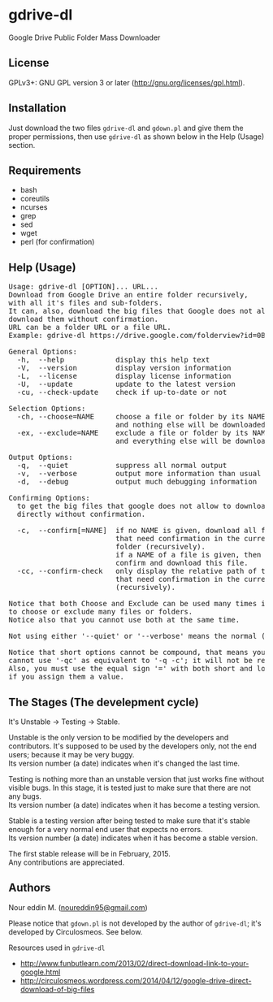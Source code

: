 gdrive-dl
=========
Google Drive Public Folder Mass Downloader


License
-------
GPLv3+: GNU GPL version 3 or later (http://gnu.org/licenses/gpl.html).

Installation
------------
Just download the two files `gdrive-dl` and `gdown.pl` and give them the proper permissions, then use `gdrive-dl` as shown below in the Help (Usage) section.


Requirements
------------
* bash
* coreutils
* ncurses
* grep
* sed
* wget
* perl (for confirmation)


Help (Usage)
----
<pre>Usage: gdrive-dl [OPTION]... URL...
Download from Google Drive an entire folder recursively,
with all it's files and sub-folders.
It can, also, download the big files that Google does not allow
download them without confirmation.
URL can be a folder URL or a file URL.
Example: gdrive-dl https://drive.google.com/folderview?id=0BXXXXXXXXXXX

General Options:
  -h,  --help            display this help text
  -V,  --version         display version information
  -L,  --license         display license information
  -U,  --update          update to the latest version
  -cu, --check-update    check if up-to-date or not

Selection Options:
  -ch, --choose=NAME     choose a file or folder by its NAME,
                         and nothing else will be downloaded
  -ex, --exclude=NAME    exclude a file or folder by its NAME,
                         and everything else will be downloaded

Output Options:
  -q,  --quiet           suppress all normal output
  -v,  --verbose         output more information than usual
  -d,  --debug           output much debugging information

Confirming Options:
  to get the big files that google does not allow to download them
  directly without confirmation.

  -c,  --confirm[=NAME]  if no NAME is given, download all files
                         that need confirmation in the current
                         folder (recursively).
                         if a NAME of a file is given, then
                         confirm and download this file.
  -cc, --confirm-check   only display the relative path of the files
                         that need confirmation in the current folder
                         (recursively).

Notice that both Choose and Exclude can be used many times in the same time
to choose or exclude many files or folders.
Notice also that you cannot use both at the same time.

Not using either '--quiet' or '--verbose' means the normal (default) mode.

Notice that short options cannot be compound, that means you
cannot use '-qc' as equivalent to '-q -c'; it will not be recognized.
Also, you must use the equal sign '=' with both short and long options,
if you assign them a value.</pre>

The Stages (The develepment cycle)
----------------------------------
It's Unstable -> Testing -> Stable.

Unstable is the only version to be modified by the developers
and contributors. It's supposed to be used by the developers
only, not the end users; because it may be very buggy.<br/>
Its version number (a date) indicates when it's changed the last time.

Testing is nothing more than an unstable version that just works
fine without visible bugs. In this stage, it is tested just to make
sure that there are not any bugs.<br/>
Its version number (a date) indicates when it has become a testing
version.

Stable is a testing version after being tested to make sure that
it's stable enough for a very normal end user that expects no errors.<br/>
Its version number (a date) indicates when it has become a stable
version.

The first stable release will be in February, 2015.<br/>
Any contributions are  appreciated.

Authors
------------
 Nour eddin M. (noureddin95@gmail.com)

Please notice that `gdown.pl` is not developed by the author of `gdrive-dl`; it's developed by Circulosmeos. See below.

Resources used in `gdrive-dl`<br/>
-  http://www.funbutlearn.com/2013/02/direct-download-link-to-your-google.html<br/>
-  http://circulosmeos.wordpress.com/2014/04/12/google-drive-direct-download-of-big-files

